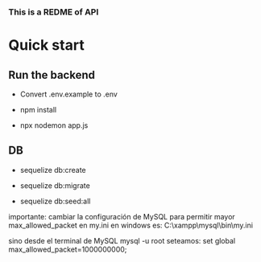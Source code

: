 <p align="center">
    <h3>This is a REDME of API</h3>	
</p>

# Quick start

## Run the backend
- Convert .env.example to .env

- npm install

- npx nodemon app.js

## DB

- sequelize db:create
- sequelize db:migrate

- sequelize db:seed:all

importante: cambiar la configuración de MySQL para permitir mayor max_allowed_packet en my.ini
en windows es: C:\xampp\mysql\bin\my.ini 

sino desde el terminal de MySQL
mysql -u root
seteamos:
set global max_allowed_packet=1000000000;
